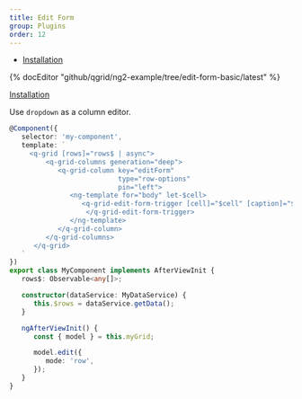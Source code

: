 ```yaml
---
title: Edit Form
group: Plugins
order: 12
---
```

- [Installation](#installation)

{% docEditor "github/qgrid/ng2-example/tree/edit-form-basic/latest" %}

<a name="installation" href="#installation">
   Installation
</a>

<!-- Add dropdown module to imports section.

```typescript
import { GridModule } from 'ng2-qgrid';
import { ThemeModule } from 'ng2-qgrid/theme/material';
import { EditFormModule } from 'ng2-qgrid/plugin/edit-form';

@NgModule({
   imports: [
      GridModule,
      ThemeModule,
      EditFormModule
   ]
})
export class AppModule {
}
``` -->

Use `dropdown` as a column editor.

```typescript
@Component({
   selector: 'my-component',
   template: `
     <q-grid [rows]="rows$ | async">
         <q-grid-columns generation="deep">
            <q-grid-column key="editForm" 
                           type="row-options" 
                           pin="left">
               <ng-template for="body" let-$cell>
                  <q-grid-edit-form-trigger [cell]="$cell" [caption]="$cell.row.name">
                   </q-grid-edit-form-trigger>
               </ng-template>
            </q-grid-column>
         </q-grid-columns>
      </q-grid>
   `
})
export class MyComponent implements AfterViewInit {
   rows$: Observable<any[]>;

   constructor(dataService: MyDataService) {
      this.$rows = dataService.getData();
   }

   ngAfterViewInit() {
      const { model } = this.myGrid;

      model.edit({
         mode: 'row',
      });
   }
}
```